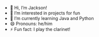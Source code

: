 - 👋 Hi, I’m Jackson!
- 👀 I’m interested in projects for fun
- 🌱 I’m currently learning Java and Python
- 😄 Pronouns: he/him
- ⚡ Fun fact: I play the clarinet!

<!---
jacksonv226/jacksonv226 is a ✨ special ✨ repository because its `README.md` (this file) appears on your GitHub profile.
You can click the Preview link to take a look at your changes.
--->
